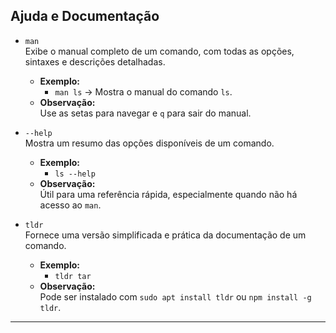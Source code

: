 ## **Ajuda e Documentação**

- `man`  
  Exibe o manual completo de um comando, com todas as opções, sintaxes e descrições detalhadas.  
  - **Exemplo:**  
    - `man ls` → Mostra o manual do comando `ls`.  
  - **Observação:**  
    Use as setas para navegar e `q` para sair do manual.

- `--help`  
  Mostra um resumo das opções disponíveis de um comando.  
  - **Exemplo:**  
    - `ls --help`  
  - **Observação:**  
    Útil para uma referência rápida, especialmente quando não há acesso ao `man`.

- `tldr`  
  Fornece uma versão simplificada e prática da documentação de um comando.  
  - **Exemplo:**  
    - `tldr tar`  
  - **Observação:**  
    Pode ser instalado com `sudo apt install tldr` ou `npm install -g tldr`.

---
